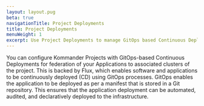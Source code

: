 ```yaml
---
layout: layout.pug
beta: true
navigationTitle: Project Deployments
title: Project Deployments
menuWeight: 1
excerpt: Use Project Deployments to manage GitOps based Continuous Deployments
---
```


You can configure Kommander Projects with GitOps-based Continuous Deployments for federation of your Applications to associated clusters of the project. This is backed by Flux, which enables software and applications to be continuously deployed (CD) using GitOps processes. GitOps enables the application to be deployed as per a manifest that is stored in a Git repository. This ensures that the application deployment can be automated, audited, and declaratively deployed to the infrastructure.
